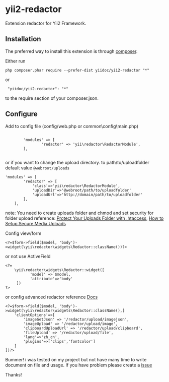 yii2-redactor
=============
Extension redactor for Yii2 Framework.

Installation
------------

The preferred way to install this extension is through [composer](http://getcomposer.org/download/).

Either run

```
php composer.phar require --prefer-dist yiidoc/yii2-redactor "*"

```

 or
```
 "yiidoc/yii2-redactor": "*"
```

to the require section of your composer.json.

Configure
-----------------

Add to config file (config/web.php or common\config\main.php) 

```

        'modules' => [
                'redactor' => 'yii\redactor\RedactorModule',
        ],
    
```
or if you want to change the upload directory.
to path/to/uploadfolder
default value `@webroot/uploads`

```
'modules' => [
        'redactor' => [
            'class'=>'yii\redactor\RedactorModule',
            'uploadDir'=>'@webroot/path/to/uploadfolder'
            'uploadUrl'=>'http://domain/path/to/uploadfolder'
        ],
    ],
```

note: You need to create uploads folder and chmod and set security for folder upload
reference: [Protect Your Uploads Folder with .htaccess](http://tomolivercv.wordpress.com/2011/07/24/protect-your-uploads-folder-with-htaccess/),
[How to Setup Secure Media Uploads](http://digwp.com/2012/09/secure-media-uploads/)

Config view/form

```
<?=$form->field($model, 'body')->widget(\yii\redactor\widgets\Redactor::className())?>
```

or not use ActiveField

```
<?=
    \yii\redactor\widgets\Redactor::widget([
           'model' => $model,
           'attribute'=>'body'
     ])
?>
```    
or config advanced redactor reference [Docs](http://imperavi.com/redactor/docs/)

```
<?=$form->field($model, 'body')->widget(\yii\redactor\widgets\Redactor::className(),[
    'clientOptions'=>[
        'imageGetJson' => '/redactor/upload/imagejson',
        'imageUpload' => '/redactor/upload/image',
        'clipboardUploadUrl' => '/redactor/upload/clipboard',
        'fileUpload' => '/redactor/upload/file',
        'lang'=>'zh_cn',
        'plugins'=>['clips','fontcolor']
    ]
])?>
```

                

Bummer! i was tested on my project but not have many time to write document on file and usage.
If you have problem please create a [issue](https://github.com/yiidoc/yii2-redactor/issues)

Thanks!
